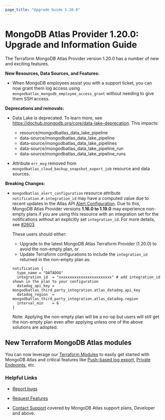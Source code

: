 ```yaml
---
page_title: "Upgrade Guide 1.20.0"
---
```


# MongoDB Atlas Provider 1.20.0: Upgrade and Information Guide

The Terraform MongoDB Atlas Provider version 1.20.0 has a number of new and exciting features.

**New Resources, Data Sources, and Features:**

- When MongoDB employees assist you with a support ticket, you can now grant them log access using `mongodbatlas_mongodb_employee_access_grant` without needing to give them SSH access.

**Deprecations and removals:**

- Data Lake is deprecated. To learn more, see <https://dochub.mongodb.org/core/data-lake-deprecation>. This impacts:
  - resource/mongodbatlas_data_lake_pipeline
  - data-source/mongodbatlas_data_lake_pipeline
  - data-source/mongodbatlas_data_lake_pipelines
  - data-source/mongodbatlas_data_lake_pipeline_run
  - data-source/mongodbatlas_data_lake_pipeline_runs

- Attribute `err_msg` removed from `mongodbatlas_cloud_backup_snapshot_export_job` resource and data sources.

**Breaking Changes:**

- `mongodbatlas_alert_configuration` resource attribute `notification.#.integration_id` may have a computed value due to recent updates in the Atlas API [Alert Configuration](https://www.mongodb.com/docs/atlas/reference/api-resources-spec/v2/#tag/Alert-Configurations/operation/getAlertConfiguration). Due to this, MongoDB Atlas Provider versions **1.16.0 to 1.19.0** may experience non-empty plans if you are using this resource with an integration set for the notifications without an explicitly set `integration_id`. For more details, see [#2603](https://github.com/mongodb/terraform-provider-mongodbatlas/pull/2603).

  These users should either:

  - Upgrade to the latest MongoDB Atlas Terraform Provider (1.20.0) to avoid the non-empty plan, or
  - Update Terraform configurations to include the `integration_id` returned in the non-empty plan as:
  ```
  notification {
    type_name = "DATADOG"
    integration_id  = "xxxxxxxxxxxxxxxxxxxxxxxx" # add integration_id shown in the plan to your configuration
    datadog_api_key = mongodbatlas_third_party_integration.atlas_datadog.api_key
    datadog_region  = mongodbatlas_third_party_integration.atlas_datadog.region
    interval_min    = 6
  }
  ```

  Note: Applying the non-empty plan will be a no-op but users will still get the non-empty plan even after applying unless one of the above solutions are adopted.


## New Terraform MongoDB Atlas modules
You can now leverage our [Terraform Modules](https://registry.terraform.io/namespaces/terraform-mongodbatlas-modules) to easily get started with MongoDB Atlas and critical features like [Push-based log export](https://registry.terraform.io/modules/terraform-mongodbatlas-modules/push-based-log-export/mongodbatlas/latest), [Private Endpoints](https://registry.terraform.io/modules/terraform-mongodbatlas-modules/private-endpoint/mongodbatlas/latest), etc.

### Helpful Links

* [Report bugs](https://github.com/mongodb/terraform-provider-mongodbatlas/issues)

* [Request Features](https://feedback.mongodb.com/forums/924145-atlas?category_id=370723)

* [Contact Support](https://docs.atlas.mongodb.com/support/) covered by MongoDB Atlas support plans, Developer and above.
